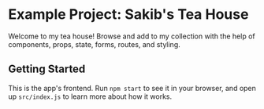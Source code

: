 # Example Project: Sakib's Tea House
Welcome to my tea house! Browse and add to my collection with the help of components, props, state, forms, routes, and styling.

## Getting Started
This is the app's frontend. Run `npm start` to see it in your browser, and open up `src/index.js` to learn more about how it works.